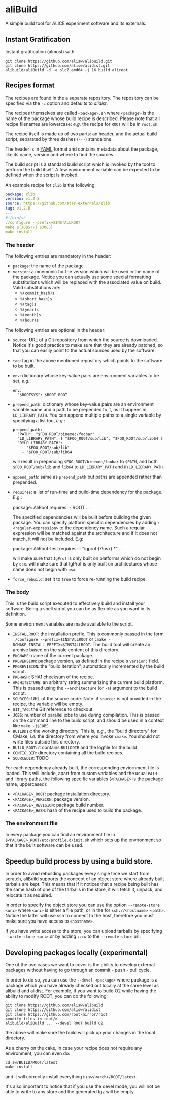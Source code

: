 # aliBuild

A simple build tool for ALICE experiment software and its externals.

## Instant Gratification

Instant gratification (almost) with:

    git clone https://github.com/alisw/alibuild.git
    git clone https://github.com/alisw/alidist.git
    alibuild/aliBuild -d -a slc7_amd64 -j 16 build aliroot

## Recipes format

The recipes are found in the a separate repository. The repository can be 
specified via the `-c` option and defaults to _alidist_.

The recipes themselves are called `<package>.sh` where `<package>` is the name
of the package whose build recipe is described. Please note that all recipe
filenames are lowercase: _e.g._ the recipe for `ROOT` will be in `root.sh`.

The recipe itself is made up of two parts: an header, and the actual build
script, separated by three dashes (`---`) standalone.

The header is in [YAML](http://yaml.org) format and contains metadata about the
package, like its name, version and where to find the sources.

The build script is a standard build script which is invoked by the tool to
perform the build itself. A few environment variable can be expected to be
defined when the script is invoked.

An example recipe for `zlib` is the following:

```yaml
package: zlib
version: v1.2.8
source: https://github.com/star-externals/zlib
tag: v1.2.8
---
#!/bin/sh
./configure --prefix=$INSTALLROOT
make ${JOBS+-j $JOBS}
make install
```

### The header

The following entries are mandatory in the header:

  - `package`: the name of the package
  - `version`: a mnemonic for the version which will be used in the name
    of the package. Notice you can actually use some special formatting
    substitutions which will be replaced with the associated value on build.
    Valid substitutions are:
      - ```%(commit_hash)s```
      - ```%(short_hash)s```
      - ```%(tag)s```
      - ```%(year)s```
      - ```%(month)s```
      - ```%(hour)s```

The following entries are optional in the header:

  - `source`: URL of a Git repository from which the source is downloaded.
    Notice it's good practice to make sure that they are already patched, so
    that you can easily point to the actual sources used by the software.
  - `tag`: tag in the above mentioned repository which points to the software
    to be built.
  - `env`: dictionary whose key-value pairs are environment variables to be set,
    *e.g.*:

        env:
          "$ROOTSYS": $ROOT_ROOT

  - `prepend_path`: dictionary whose key-value pairs are an environment variable
    name and a path to be prepended to it, as it happens in `LD_LIBRARY_PATH`.
    You can append multiple paths to a single variable by specifying a list too,
    *e.g.*:

        prepend_path:
          "PATH": "$FOO_ROOT/binexec/foobar"
          "LD_LIBRARY_PATH": [ "$FOO_ROOT/sub/lib", "$FOO_ROOT/sub/lib64 ]
          "DYLD_LIBRARY_PATH":
            - "$FOO_ROOT/sub/lib"
            - "$FOO_ROOT/sub/lib64

    will result in prepending `$FOO_ROOT/binexec/foobar` to `$PATH`, and both
    `$FOO_ROOT/sub/lib` and `lib64` to `LD_LIBRARY_PATH` and
    `DYLD_LIBRARY_PATH`.
  - `append_path`: same as `prepend_path` but paths are appended rather than
    prepended.
  - `requires`: a list of run-time and build-time dependency for the package. E.g.:
    
      package: AliRoot
      requires:
        - ROOT
      ...

    The specified dependencies will be built before building the given package.
    You can specify platform specific dependencies by adding
    `:<regular-expression>` to the dependency name. Such a reqular expression will
    be matched against the architecture and if it does not match, it will not be
    included. E.g:
    
      package: AliRoot-test
      requires:
        - "igprof:(?!osx).*"
      ...

    will make sure that `IgProf` is only built on platforms which do not begin
    by `osx`.
    will make sure that IgProf is only built on architectures whose name does
    not begin with `osx`.
  - `force_rebuild`: set it to `true` to force re-running the build recipe.

### The body

This is the build script executed to effectively build and install your
software. Being a shell script you can be as flexible as you want in its
definition.

Some environment variables are made available to the script.

 - `INSTALLROOT`: the installation prefix. This is commonly passed in the form
   `./configure --prefix=$INSTALLROOT` or
   `cmake -DCMAKE_INSTALL_PREFIX=$INSTALLROOT`. The build tool will create an
   archive based on the sole content of this directory.
 - `PKGNAME`: name of the current package.
 - `PKGVERSION`: package version, as defined in the recipe's `version:` field.
 - `PKGREVISION`: the "build iteration", automatically incremented by the build
   script.
 - `PKGHASH`: SHA1 checksum of the recipe.
 - `ARCHITECTURE`: an arbitrary string summarizing the current build platform.
   This is passed using the `--architecture` (or `-a`) argument to the build
   script.
 - `SOURCE0`: URL of the source code. Note: if `source:` is not provided in the
   recipe, the variable will be empty.
 - `GIT_TAG`: the Git reference to checkout.
 - `JOBS`: number of parallel jobs to use during compilation. This is passed on
   the command line to the build script, and should be used in a context like
   `make -j$JOBS`.
 - `BUILDDIR`: the working directory. This is, *e.g.*, the "build directory"
   for CMake, *i.e.* the directory from where you invoke `cmake`. You should not
   write files outside this directory.
 - `BUILD_ROOT`: it contains `BUILDDIR` and the logfile for the build
 - `CONFIG_DIR`: directory containing all the build recipes.
 - `SOURCEDIR`: TODO

For each dependency already built, the corresponding enviornment file is loaded.
This will include, apart from custom variables and the usual `PATH` and library
paths, the following specific variables (`<PACKAGE>` is the package name,
uppercased):

 - `<PACKAGE>_ROOT`: package installation directory.
 - `<PACKAGE>_VERSION`: package version.
 - `<PACKAGE>_REVISION`: package build number.
 - `<PACKAGE>_HASH`: hash of the recipe used to build the package.


### The environment file

In every package you can find an environment file in
`$<PACKAGE>_ROOT/etc/profile.d/init.sh` which sets up the environment so that
it the built software can be used.

## Speedup build process by using a build store.

In order to avoid rebuilding packages every single time we start from scratch,
aliBuild supports the concept of an object store where already built tarballs
are kept. This means that if it notices that a recipe being built has the same
hash of one of the tarballs in the store, it will fetch it, unpack, and
relocate it as required. 

In order to specify the object store you can use the option `--remote-store
<uri>` where `<uri>` is either a file path, or in the for
`ssh://<hostname>:<path>`. Notice the latter will use ssh to connect to the
host, therefore you must make sure you have access to `<hostname>`.

If you have write access to the store, you can upload tarballs by specifying
`--write-store <uri>` or by adding `::rw` to the `--remote-store` uri.

## Developing packages locally (experimental)

One of the use cases we want to cover is the ability to develop external
packages without having to go through an commit - push - pull cycle.

In order to do so, you can use the `--devel <package>` where package is a
package which you have already checked out locally at the same level as
alibuild and alidist. For example, if you want to build O2 while having the
ability to modify ROOT, you can do the following:

    git clone https://github.com/alisw/alibuild
    git clone https://github.com/alisw/alidist
    git clone https://github.com/root-mirror/root
    <modify files in root/>
    alibuild/aliBuild ... --devel ROOT build O2

the above will make sure the build will pick up your changes in the local
directory. 

As a cherry on the cake, in case your recipe does not require any environment,
you can even do:

    cd sw/BUILD/ROOT/latest
    make install

and it will correctly install everything in `sw/<arch>/ROOT/latest`.

It's also important to notice that if you use the devel mode, you will not be
able to write to any store and the generated tgz will be empty.

